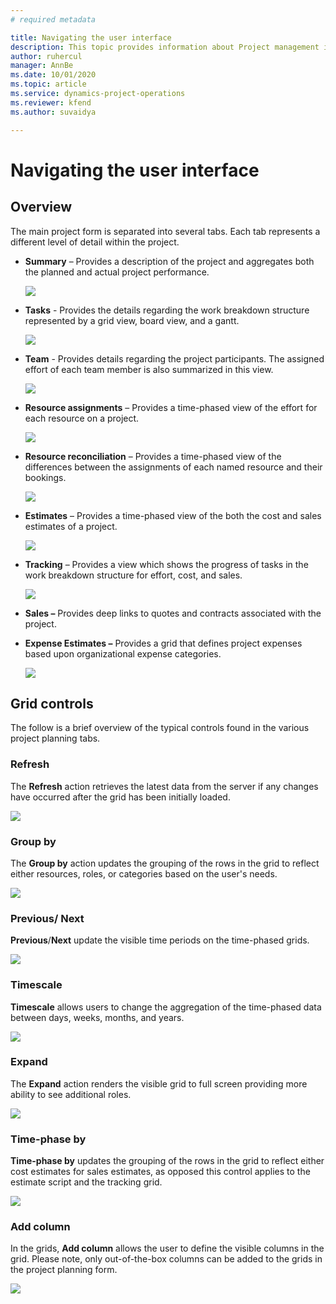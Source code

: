 ```yaml
---
# required metadata

title: Navigating the user interface
description: This topic provides information about Project management in Dynamics 365 Project operations. 
author: ruhercul
manager: AnnBe
ms.date: 10/01/2020
ms.topic: article
ms.service: dynamics-project-operations
ms.reviewer: kfend
ms.author: suvaidya

---
```


# Navigating the user interface

## Overview

The main project form is separated into several tabs. Each tab represents a different level of detail within the project.

- **Summary** – Provides a description of the project and aggregates both the planned and actual project performance.

    ![](/media/navigation7.png)

- **Tasks** - Provides the details regarding the work breakdown structure represented by a grid view, board view, and a gantt.

    ![](../media/navigation8.png)

- **Team** - Provides details regarding the project participants. The assigned effort of each team member is also summarized in this view.

    ![](../media/navigation9.png)

- **Resource assignments** – Provides a time-phased view of the effort for each resource on a project.

    ![](../media/navigation10.png)

- **Resource reconciliation** – Provides a time-phased view of the differences between the assignments of each named resource and their bookings.

    ![](../media/navigation11.png)

- **Estimates** – Provides a time-phased view of the both the cost and sales estimates of a project.

    ![](../media/navigation12.png)

- **Tracking** – Provides a view which shows the progress of tasks in the work breakdown structure for effort, cost, and sales.

    ![](../media/navigation13.png)

- **Sales –** Provides deep links to quotes and contracts associated with the project.

- **Expense Estimates –** Provides a grid that defines project expenses based upon organizational expense categories.

    ![](../media/navigation14.png)

## Grid controls

The follow is a brief overview of the typical controls found in the various project planning tabs.

### Refresh

The **Refresh** action retrieves the latest data from the server if any changes have occurred after the grid has been initially loaded.

![](../media/navigation7.png)

### Group by

The **Group by** action updates the grouping of the rows in the grid to reflect either resources, roles, or categories based on the user's needs.

![](../media/navigation6.png)

### Previous/ Next

**Previous**/**Next** update the visible time periods on the time-phased grids.

![](../media/navigation2.png)

### Timescale

**Timescale** allows users to change the aggregation of the time-phased data between days, weeks, months, and years.

![](../media/navigation3.png)

### Expand

The **Expand** action renders the visible grid to full screen providing more ability to see additional roles.

![](../media/navigation4.png)

### Time-phase by

**Time-phase by** updates the grouping of the rows in the grid to reflect either cost estimates for sales estimates, as opposed this control applies to the estimate script and the tracking grid.

![](../media/navigation0.png)

### Add column

In the grids, **Add column** allows the user to define the visible columns in the grid. Please note, only out-of-the-box columns can be added to the grids in the project planning form.

![](../media/navigation5.png)
